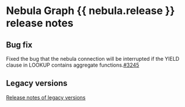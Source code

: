 # Nebula Graph {{ nebula.release }} release notes

## Bug fix

Fixed the bug that the nebula connection will be interrupted if the YIELD clause in LOOKUP contains aggregate functions.[#3245](https://github.com/vesoft-inc/nebula/pull/3245)

## Legacy versions

[Release notes of legacy versions](https://nebula-graph.com.cn/tags/release-note/)


